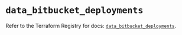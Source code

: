 # `data_bitbucket_deployments`

Refer to the Terraform Registry for docs: [`data_bitbucket_deployments`](https://registry.terraform.io/providers/drfaust92/bitbucket/2.50.0/docs/data-sources/deployments).
